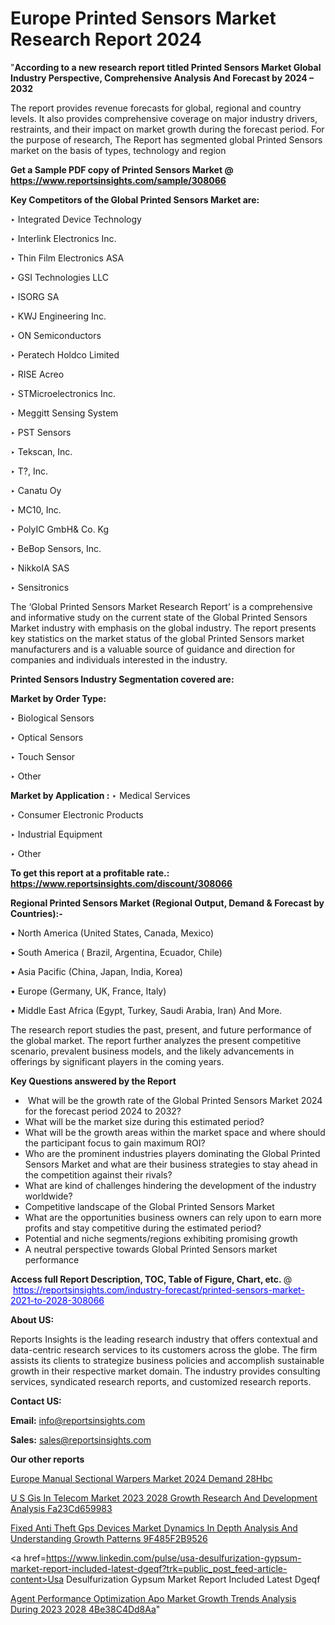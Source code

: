 # Europe Printed Sensors Market Research Report 2024

"<strong>According to a new research report titled Printed Sensors Market Global Industry Perspective, Comprehensive Analysis And Forecast by 2024 – 2032</strong>

The report provides revenue forecasts for global, regional and country levels. It also provides comprehensive coverage on major industry drivers, restraints, and their impact on market growth during the forecast period. For the purpose of research, The Report has segmented global Printed Sensors market on the basis of types, technology and region

<strong>Get a Sample PDF copy of Printed Sensors Market </strong><strong>@<a href=https://www.reportsinsights.com/sample/308066 style=color:#0000ff;> https://www.reportsinsights.com/sample/308066</a></strong></font>

<strong>Key Competitors of the Global Printed Sensors Market are:</strong>

‣ Integrated Device Technology

‣ Interlink Electronics Inc.

‣ Thin Film Electronics ASA

‣ GSI Technologies LLC

‣ ISORG SA

‣ KWJ Engineering Inc.

‣ ON Semiconductors

‣ Peratech Holdco Limited

‣ RISE Acreo

‣ STMicroelectronics Inc.

‣ Meggitt Sensing System

‣ PST Sensors

‣ Tekscan, Inc.

‣ T?, Inc.

‣ Canatu Oy

‣ MC10, Inc.

‣ PolyIC GmbH& Co. Kg

‣ BeBop Sensors, Inc.

‣ NikkoIA SAS

‣ Sensitronics

The ‘Global Printed Sensors Market Research Report’ is a comprehensive and informative study on the current state of the Global Printed Sensors Market industry with emphasis on the global industry. The report presents key statistics on the market status of the global Printed Sensors market manufacturers and is a valuable source of guidance and direction for companies and individuals interested in the industry.

<strong>Printed Sensors Industry Segmentation covered are:</strong>

<strong>Market by Order Type: </strong>

‣ Biological Sensors

‣ Optical Sensors

‣ Touch Sensor

‣ Other

<strong>Market by Application :</strong>
 ‣ Medical Services

‣ Consumer Electronic Products

‣ Industrial Equipment

‣ Other

<strong>To get this report at a profitable rate.: <a href=https://www.reportsinsights.com/discount/308066 style=color:#0000ff;>https://www.reportsinsights.com/discount/308066</a></strong></font>

<strong>Regional Printed Sensors Market (Regional Output, Demand &amp; Forecast by Countries):-</strong>

• North America (United States, Canada, Mexico)

• South America ( Brazil, Argentina, Ecuador, Chile)

• Asia Pacific (China, Japan, India, Korea)

• Europe (Germany, UK, France, Italy)

• Middle East Africa (Egypt, Turkey, Saudi Arabia, Iran) And More.

The research report studies the past, present, and future performance of the global market. The report further analyzes the present competitive scenario, prevalent business models, and the likely advancements in offerings by significant players in the coming years.

<strong>Key Questions answered by the Report</strong>
<ul>
  <li> What will be the growth rate of the Global Printed Sensors Market 2024 for the forecast period 2024 to 2032?</li>
  <li>What will be the market size during this estimated period?</li>
  <li>What will be the growth areas within the market space and where should the participant focus to gain maximum ROI?</li>
  <li>Who are the prominent industries players dominating the Global Printed Sensors Market and what are their business strategies to stay ahead in the competition against their rivals?</li>
  <li>What are kind of challenges hindering the development of the industry worldwide?</li>
  <li>Competitive landscape of the Global Printed Sensors Market</li>
  <li>What are the opportunities business owners can rely upon to earn more profits and stay competitive during the estimated period?</li>
  <li>Potential and niche segments/regions exhibiting promising growth</li>
  <li>A neutral perspective towards Global Printed Sensors market performance</li>
</ul>
<strong>Access full Report Description, TOC, Table of Figure, Chart, etc. </strong>@  <a href=https://reportsinsights.com/industry-forecast/printed-sensors-market-2021-to-2028-308066 style=color:#0000ff;>https://reportsinsights.com/industry-forecast/printed-sensors-market-2021-to-2028-308066</a></font>

<strong><strong>About US</strong>:</strong>

Reports Insights is the leading research industry that offers contextual and data-centric research services to its customers across the globe. The firm assists its clients to strategize business policies and accomplish sustainable growth in their respective market domain. The industry provides consulting services, syndicated research reports, and customized research reports.

<strong>Contact US:</strong>

<p class=""""><b>Email:</b> <a href=mailto:info@reportsinsights.com>info@reportsinsights.com</a></p>
<p class=""""><b>Sales:</b> <a href=mailto:sales@reportsinsights.com>sales@reportsinsights.com</a></p>

<strong>Our other reports</strong>

<a href=https://www.linkedin.com/pulse/europe-manual-sectional-warpers-market-2024-demand-28hbc/>Europe Manual Sectional Warpers Market 2024 Demand 28Hbc</a>

<a href=https://medium.com/@sakshi.reportsinsights/u-s-gis-in-telecom-market-2023-2028-growth-research-and-development-analysis-fa23cd659983>U S Gis In Telecom Market 2023 2028 Growth Research And Development Analysis Fa23Cd659983</a>

<a href=https://medium.com/@dorleashwini636/fixed-anti-theft-gps-devices-market-dynamics-in-depth-analysis-and-understanding-growth-patterns-9f485f2b9526>Fixed Anti Theft Gps Devices Market Dynamics In Depth Analysis And Understanding Growth Patterns 9F485F2B9526</a>

<a href=https://www.linkedin.com/pulse/usa-desulfurization-gypsum-market-report-included-latest-dgeqf?trk=public_post_feed-article-content>Usa Desulfurization Gypsum Market Report Included Latest Dgeqf</a>

<a href=https://medium.com/@anuragakarte041/agent-performance-optimization-apo-market-growth-trends-analysis-during-2023-2028-4be38c4dd8aa>Agent Performance Optimization Apo Market Growth Trends Analysis During 2023 2028 4Be38C4Dd8Aa</a>"
